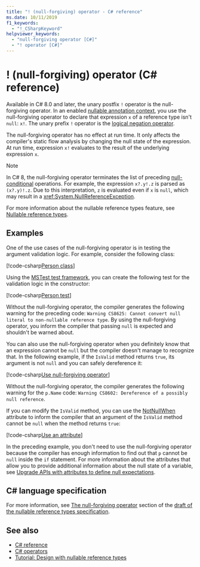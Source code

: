 ```yaml
---
title: "! (null-forgiving) operator - C# reference"
ms.date: 10/11/2019
f1_keywords: 
  - "!_CSharpKeyword"
helpviewer_keywords: 
  - "null-forgiving operator [C#]"
  - "! operator [C#]"
---
```

# ! (null-forgiving) operator (C# reference)

Available in C# 8.0 and later, the unary postfix `!` operator is the null-forgiving operator. In an enabled [nullable annotation context](../../nullable-references.md#nullable-annotation-context), you use the null-forgiving operator to declare that expression `x` of a reference type isn't `null`: `x!`. The unary prefix `!` operator is the [logical negation operator](boolean-logical-operators.md#logical-negation-operator-).

The null-forgiving operator has no effect at run time. It only affects the compiler's static flow analysis by changing the null state of the expression. At run time, expression `x!` evaluates to the result of the underlying expression `x`.

> [!NOTE]
> In C# 8, the null-forgiving operator terminates the list of preceding [null-conditional](member-access-operators.md#null-conditional-operators--and-) operations. For example, the expression `x?.y!.z` is parsed as `(x?.y)!.z`. Due to this interpretation, `z` is evaluated even if `x` is `null`, which may result in a <xref:System.NullReferenceException>.

For more information about the nullable reference types feature, see [Nullable reference types](../builtin-types/nullable-reference-types.md).

## Examples

One of the use cases of the null-forgiving operator is in testing the argument validation logic. For example, consider the following class:

[!code-csharp[Person class](snippets/NullForgivingOperator.cs#PersonClass)]

Using the [MSTest test framework](../../../core/testing/unit-testing-with-mstest.md), you can create the following test for the validation logic in the constructor:

[!code-csharp[Person test](snippets/NullForgivingOperator.cs#TestPerson)]

Without the null-forgiving operator, the compiler generates the following warning for the preceding code: `Warning CS8625: Cannot convert null literal to non-nullable reference type`. By using the null-forgiving operator, you inform the compiler that passing `null` is expected and shouldn't be warned about.

You can also use the null-forgiving operator when you definitely know that an expression cannot be `null` but the compiler doesn't manage to recognize that. In the following example, if the `IsValid` method returns `true`, its argument is not `null` and you can safely dereference it:

[!code-csharp[Use null-forgiving operator](snippets/NullForgivingOperator.cs#UseNullForgiving)]

Without the null-forgiving operator, the compiler generates the following warning for the `p.Name` code: `Warning CS8602: Dereference of a possibly null reference`.

If you can modify the `IsValid` method, you can use the [NotNullWhen](xref:System.Diagnostics.CodeAnalysis.NotNullWhenAttribute) attribute to inform the compiler that an argument of the `IsValid` method cannot be `null` when the method returns `true`:

[!code-csharp[Use an attribute](snippets/NullForgivingOperator.cs#UseAttribute)]

In the preceding example, you don't need to use the null-forgiving operator because the compiler has enough information to find out that `p` cannot be `null` inside the `if` statement. For more information about the attributes that allow you to provide additional information about the null state of a variable, see [Upgrade APIs with attributes to define null expectations](../attributes/nullable-analysis.md).

## C# language specification

For more information, see [The null-forgiving operator](~/_csharplang/proposals/csharp-8.0/nullable-reference-types-specification.md#the-null-forgiving-operator) section of the [draft of the nullable reference types specification](~/_csharplang/proposals/csharp-8.0/nullable-reference-types-specification.md).

## See also

- [C# reference](../index.md)
- [C# operators](index.md)
- [Tutorial: Design with nullable reference types](../../tutorials/nullable-reference-types.md)
